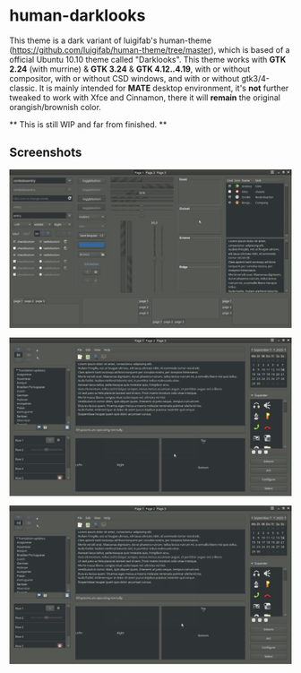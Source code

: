 # human-darklooks

This theme is a dark variant of luigifab's human-theme (https://github.com/luigifab/human-theme/tree/master), which is based of a official Ubuntu 10.10 theme called "Darklooks". This theme works with **GTK 2.24** (with murrine) & **GTK 3.24** & **GTK 4.12..4.19**, with or without compositor, with or without CSD windows, and with or without gtk3/4-classic. It is mainly intended for **MATE** desktop environment, it's **not** further tweaked to work with Xfce and Cinnamon, there it will **remain** the original orangish/brownish color.

** This is still WIP and far from finished. **

## Screenshots

![Screenshot](https://raw.githubusercontent.com/Gravarty/human-darklooks/refs/heads/main/screenshots/1.png)

![Screenshot](https://raw.githubusercontent.com/Gravarty/human-darklooks/refs/heads/main/screenshots/2.png)

![Screenshot](https://raw.githubusercontent.com/Gravarty/human-darklooks/refs/heads/main/screenshots/3.png)
